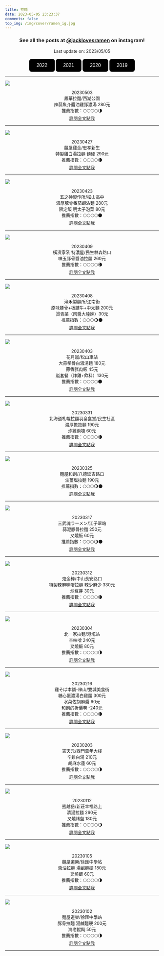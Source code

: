 ```yaml
---
title: 拉麵
date: 2023-05-05 23:23:37
comments: false
top_img: /img/cover/ramen_ig.jpg
---
```


<center>
<h3>See all the posts at <a href="https://www.instagram.com/jacklovesramen/">@jacklovesramen</a> on instagram!</h3>
</center>

<!-- START -->

<center>Last update on: 2023/05/05</center>

<center>
<br>
<a href='https://jackchen890311.github.io/ramen/2022'><button style="background-color: black; border: none; color: white; padding: 12px 24px; text-align: center; text-decoration: none; display: inline-block; font-size: 16px; border-radius: 8px;">2022</button></a>
<a href='https://jackchen890311.github.io/ramen/2021'><button style="background-color: black; border: none; color: white; padding: 12px 24px; text-align: center; text-decoration: none; display: inline-block; font-size: 16px; border-radius: 8px;">2021</button></a>
<a href='https://jackchen890311.github.io/ramen/2020'><button style="background-color: black; border: none; color: white; padding: 12px 24px; text-align: center; text-decoration: none; display: inline-block; font-size: 16px; border-radius: 8px;">2020</button></a>
<a href='https://jackchen890311.github.io/ramen/2019'><button style="background-color: black; border: none; color: white; padding: 12px 24px; text-align: center; text-decoration: none; display: inline-block; font-size: 16px; border-radius: 8px;">2019</button></a>
<br>
</center>

---

![](https://scontent.cdninstagram.com/v/t51.29350-15/344787424_1619731528525616_8147119679067882282_n.heic?stp=dst-jpg&_nc_cat=108&ccb=1-7&_nc_sid=8ae9d6&_nc_ohc=9TmdHS6H4bEAX81n30M&_nc_oc=AQl3OS2NCxrySxz9OALXfLLvVI5Jsri-c-LRfkfm9EOL_T4w8URZijyyW0_0XKnHC7w&_nc_ht=scontent.cdninstagram.com&edm=ANo9K5cEAAAA&oh=00_AfBLN6Ppf4nZwMMIciATGPzYnZocCuA23kO0NFrSuNqR2Q&oe=645ACFB5)
<center>
20230503<br>
鳳華拉麵/西湖公園<br>
辣蒜魚介醬油雞豚濃湯 280元<br>
推薦指數：🌕🌕🌕🌕🌗<br>
<a href='https://www.instagram.com/p/Cr2WIbSLuWq/'>詳閱全文點我</a>
</center>

---

![](https://scontent.cdninstagram.com/v/t51.29350-15/343585820_1085912995699156_7008435364254053379_n.heic?stp=dst-jpg&_nc_cat=108&ccb=1-7&_nc_sid=8ae9d6&_nc_ohc=pd7ung1LBGYAX8grU-h&_nc_oc=AQnnMMqonghdfv259NUwyPgxZwASiotIKArIq7vVOT6yBDiwQet7b5Fyf2KqMjIYIsc&_nc_ht=scontent.cdninstagram.com&edm=ANo9K5cEAAAA&oh=00_AfC-mUz469jp_M1Ttdsx8OcIHeE6LcPIGONZnvZ13TvgVg&oe=6459F42E)
<center>
20230427<br>
麵屋雞金/忠孝新生<br>
特製雞白湯拉麵 麵硬 290元<br>
推薦指數：🌕🌕🌕🌕🌘<br>
<a href='https://www.instagram.com/p/CrlErXiLDsQ/'>詳閱全文點我</a>
</center>

---

![](https://scontent.cdninstagram.com/v/t51.29350-15/343720214_183507187917897_6917124481801070795_n.heic?stp=dst-jpg&_nc_cat=103&ccb=1-7&_nc_sid=8ae9d6&_nc_ohc=4LNVrKIN-20AX-Hdm6Q&_nc_ht=scontent.cdninstagram.com&edm=ANo9K5cEAAAA&oh=00_AfCwkJjFLRf6etguhgKrFm4ywBM2RbcliK_IGUBculhHww&oe=64598A6E)
<center>
20230423<br>
五之神製作所/松山高中<br>
濃厚豚骨番茄蝦沾麵 280元<br>
限定飯 明太子泡菜 80元<br>
推薦指數：🌕🌕🌕🌕🌑<br>
<a href='https://www.instagram.com/p/CrlDdHPrdZ_/'>詳閱全文點我</a>
</center>

---

![](https://scontent.cdninstagram.com/v/t51.29350-15/343307298_1318550858695268_1704040380883856249_n.heic?stp=dst-jpg&_nc_cat=105&ccb=1-7&_nc_sid=8ae9d6&_nc_ohc=aogXl0tEhSAAX-Wm5r_&_nc_ht=scontent.cdninstagram.com&edm=ANo9K5cEAAAA&oh=00_AfDBfqMdTIIMkn7r7oKPzGmfHc3qqumb-s0Ln6deblZwKQ&oe=64597F0F)
<center>
20230409<br>
橫濱家系 特濃屋/民生林森路口<br>
味玉豚骨醬油拉麵 260元<br>
推薦指數：🌕🌕🌕🌕🌘<br>
<a href='https://www.instagram.com/p/CrlCppzLbJn/'>詳閱全文點我</a>
</center>

---

![](https://scontent.cdninstagram.com/v/t51.29350-15/340025505_1434466360722437_4416631316159482192_n.webp?stp=dst-jpg&_nc_cat=109&ccb=1-7&_nc_sid=8ae9d6&_nc_ohc=CK7TG80fxiYAX88vSad&_nc_ht=scontent.cdninstagram.com&edm=ANo9K5cEAAAA&oh=00_AfAAqHKnbhjgR_b27SuH_cQi2-LKrBYhaxGLVw8HxeIN1g&oe=645930C0)
<center>
20230408<br>
滝禾製麵所/江南街<br>
原味豚骨+板腱牛+中太麵 200元<br>
燙青菜（肉醬大陸妹）30元<br>
推薦指數：🌕🌕🌕🌖🌑<br>
<a href='https://www.instagram.com/p/CqxOiZyrT9T/'>詳閱全文點我</a>
</center>

---

![](https://scontent.cdninstagram.com/v/t51.29350-15/339982534_183122157864045_2567771153529897694_n.webp?stp=dst-jpg&_nc_cat=101&ccb=1-7&_nc_sid=8ae9d6&_nc_ohc=2E5vplnsIIEAX-LyO5O&_nc_ht=scontent.cdninstagram.com&edm=ANo9K5cEAAAA&oh=00_AfCD4F2-ulOoxehuojgTrfIYSseLvhWC_RJ9xwfDoHMANg&oe=64590B14)
<center>
20230403<br>
花月嵐/松山車站<br>
大蒜拳骨白濃湯麵 180元<br>
蒜香豬肉飯 45元<br>
嵐套餐（炸雞+飲料）130元<br>
推薦指數：🌕🌕🌕🌕🌑<br>
<a href='https://www.instagram.com/p/CqxJShtrd-W/'>詳閱全文點我</a>
</center>

---

![](https://scontent.cdninstagram.com/v/t51.29350-15/340044871_6221539917905345_8907567753753413856_n.webp?stp=dst-jpg&_nc_cat=108&ccb=1-7&_nc_sid=8ae9d6&_nc_ohc=_thGzQ1hcukAX8eSJWg&_nc_ht=scontent.cdninstagram.com&edm=ANo9K5cEAAAA&oh=00_AfC6AtpEZ9E4MOndd-YqtPx3D8eqrxA6mS7luv15oX_Cug&oe=645ACD18)
<center>
20230331<br>
北海道札幌拉麵羽畠食堂/民生社區<br>
濃厚擔擔麵 190元<br>
炸雞兩塊 60元<br>
推薦指數：🌕🌕🌕🌕🌘<br>
<a href='https://www.instagram.com/p/CqxIFY9Lm-f/'>詳閱全文點我</a>
</center>

---

![](https://scontent.cdninstagram.com/v/t51.29350-15/337648753_192056996908852_4692073648200574264_n.webp?stp=dst-jpg&_nc_cat=108&ccb=1-7&_nc_sid=8ae9d6&_nc_ohc=K58QRp1N0aMAX-JeqEE&_nc_ht=scontent.cdninstagram.com&edm=ANo9K5cEAAAA&oh=00_AfDH2eFtv4D7f4Cx5b7wE-2ixGqhQwigaR6DTjMUrHx_DA&oe=6459C2A5)
<center>
20230325<br>
麵屋和創/八德延吉路口<br>
生薑塩拉麵 190元<br>
推薦指數：🌕🌕🌕🌖🌑<br>
<a href='https://www.instagram.com/p/CqN495yrrNF/'>詳閱全文點我</a>
</center>

---

![](https://scontent.cdninstagram.com/v/t51.29350-15/336308356_223448640245108_2142005244748435786_n.webp?stp=dst-jpg&_nc_cat=108&ccb=1-7&_nc_sid=8ae9d6&_nc_ohc=Dpdtuih3V3sAX8gXcjV&_nc_ht=scontent.cdninstagram.com&edm=ANo9K5cEAAAA&oh=00_AfAsko6aLLNcFEX4ZGA-EIDv_0ZNFX4EsyvyLbzR3LA43w&oe=645A3848)
<center>
20230317<br>
三武魂ラーメン/江子翠站<br>
蒜泥豚骨拉麵 250元<br>
叉燒飯 60元<br>
推薦指數：🌕🌕🌕🌖🌑<br>
<a href='https://www.instagram.com/p/Cp4XC9NLwyQ/'>詳閱全文點我</a>
</center>

---

![](https://scontent.cdninstagram.com/v/t51.29350-15/335658537_236208338844208_3029234185255270977_n.webp?stp=dst-jpg&_nc_cat=101&ccb=1-7&_nc_sid=8ae9d6&_nc_ohc=sIhI_blF6uUAX9prngO&_nc_ht=scontent.cdninstagram.com&edm=ANo9K5cEAAAA&oh=00_AfCanWY9R0C0kRGuXbN5pbKRbM-NqNt1QlQZEXjMwuTJMg&oe=64594E14)
<center>
20230312<br>
鬼金棒/中山長安路口<br>
特製辣麻味噌拉麵 辣少麻少 330元<br>
炒豆芽 30元<br>
推薦指數：🌕🌕🌕🌕🌘<br>
<a href='https://www.instagram.com/p/Cp4WI6SrnYJ/'>詳閱全文點我</a>
</center>

---

![](https://scontent.cdninstagram.com/v/t51.29350-15/335774987_910581253554007_8127901889823310325_n.webp?stp=dst-jpg&_nc_cat=110&ccb=1-7&_nc_sid=8ae9d6&_nc_ohc=ruXmeqS270YAX9XtGon&_nc_ht=scontent.cdninstagram.com&edm=ANo9K5cEAAAA&oh=00_AfBOSytpJS4da5k0WCMkF7j2yO3S6kxeyNtIGns-QSbw3w&oe=64597B4F)
<center>
20230304<br>
北一家拉麵/港墘站<br>
辛味噌 240元<br>
叉燒飯 80元<br>
推薦指數：🌕🌕🌕🌕🌗<br>
<a href='https://www.instagram.com/p/Cp4VQUPrRB9/'>詳閱全文點我</a>
</center>

---

![](https://scontent.cdninstagram.com/v/t51.29350-15/331005014_723970729432730_2420985051517805112_n.webp?stp=dst-jpg&_nc_cat=106&ccb=1-7&_nc_sid=8ae9d6&_nc_ohc=LPWxBv0eQ1sAX_Xpfqq&_nc_ht=scontent.cdninstagram.com&edm=ANo9K5cEAAAA&oh=00_AfCONRXy8rDgH6BD2Xv2k8pmPM3826NmQ59O_KGkxFXDdQ&oe=6458FBFE)
<center>
20230216<br>
雞そば本舖-梓山/雙城美食街<br>
糖心蛋濃湯白雞麵 300元<br>
水菜佐胡麻醬 60元<br>
和創的折價卷 -240元<br>
推薦指數：🌕🌕🌕🌕🌘<br>
<a href='https://www.instagram.com/p/CotonD5LFKe/'>詳閱全文點我</a>
</center>

---

![](https://scontent.cdninstagram.com/v/t51.29350-15/331239567_589260599395576_4548972520636666099_n.webp?stp=dst-jpg&_nc_cat=100&ccb=1-7&_nc_sid=8ae9d6&_nc_ohc=2RgYkMCVhtMAX_CmU4S&_nc_ht=scontent.cdninstagram.com&edm=ANo9K5cEAAAA&oh=00_AfBlB4n_qRbbXQDRN3OZreSxn5YxL6QDg7C75YJ1KIabTg&oe=64591226)
<center>
20230203<br>
吉天元/西門萬年大樓<br>
辛雞白湯 210元<br>
胡麻水蓮 60元<br>
推薦指數：🌕🌕🌕🌕🌗<br>
<a href='https://www.instagram.com/p/CotnDAeryB1/'>詳閱全文點我</a>
</center>

---

![](https://scontent.cdninstagram.com/v/t51.29350-15/331346686_152618344262397_7452315694010575914_n.webp?stp=dst-jpg&_nc_cat=108&ccb=1-7&_nc_sid=8ae9d6&_nc_ohc=TIQjjTskWmMAX-VOUpz&_nc_ht=scontent.cdninstagram.com&edm=ANo9K5cEAAAA&oh=00_AfCTL1euJ7a3LwfpzT442bFDlzZf3mA2UclhUExnmWqb9A&oe=64592505)
<center>
20230112<br>
熊越岳/新莊幸福路上<br>
清湯拉麵 260元<br>
叉燒烤盤 180元<br>
推薦指數：🌕🌕🌕🌕🌖<br>
<a href='https://www.instagram.com/p/Cotmc5sLd2c/'>詳閱全文點我</a>
</center>

---

![](https://scontent.cdninstagram.com/v/t51.29350-15/323742835_1458549048006693_5543215561546512078_n.webp?stp=dst-jpg&_nc_cat=105&ccb=1-7&_nc_sid=8ae9d6&_nc_ohc=PDm44J2BxQkAX-fo8ls&_nc_ht=scontent.cdninstagram.com&edm=ANo9K5cEAAAA&oh=00_AfB-I_FlDvE105hjLVG6HxPtKH28v0W1bYmyRqmg6d67lw&oe=645A8A06)
<center>
20230105<br>
麵屋道樂/徐匯中學站<br>
醬油拉麵 湯鹹麵硬 180元<br>
叉燒飯 60元<br>
推薦指數：🌕🌕🌕🌕🌗<br>
<a href='https://www.instagram.com/p/CnFA49qp0Yz/'>詳閱全文點我</a>
</center>

---

![](https://scontent.cdninstagram.com/v/t51.29350-15/323683219_1847682062257033_5410732036779887728_n.webp?stp=dst-jpg&_nc_cat=103&ccb=1-7&_nc_sid=8ae9d6&_nc_ohc=jQ690pG0sNkAX951J5z&_nc_ht=scontent.cdninstagram.com&edm=ANo9K5cEAAAA&oh=00_AfAnSUee_WBkj6SROIl52rR3mX9AcS7GBENhOmdF6BHjfg&oe=645AA4B4)
<center>
20230102<br>
麵屋道樂/徐匯中學站<br>
豚骨拉麵 湯鹹麵硬 200元<br>
海老餛飩 50元<br>
推薦指數：🌕🌕🌕🌕🌗<br>
<a href='https://www.instagram.com/p/Cm58K2dLylO/'>詳閱全文點我</a>
</center>

---

